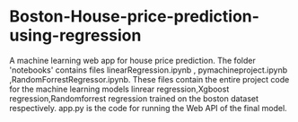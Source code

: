 # Boston-House-price-prediction-using-regression
A machine learning web app for house price prediction.
The folder 'notebooks' contains files linearRegression.ipynb , pymachineproject.ipynb ,RandomForrestRegressor.ipynb. These files contain the entire project code for the machine learning models linrear regression,Xgboost regression,Randomforrest regression trained on the boston dataset respectively.
app.py is the code for running the Web API of the final model.
